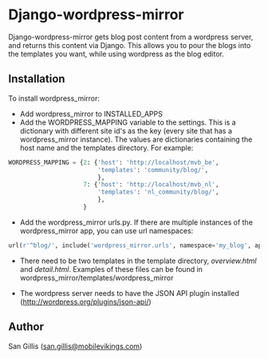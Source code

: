 Django-wordpress-mirror
=======================

Django-wordpress-mirror gets blog post content from a wordpress server, and
returns this content via Django. This allows you to pour the blogs into the
templates you want, while using wordpress as the blog editor.

Installation
------------

To install wordpress_mirror:

- Add wordpress_mirror to INSTALLED_APPS
- Add the WORDPRESS_MAPPING variable to the settings. This is a dictionary
  with different site id's as the key (every site that has a 
  wordpress_mirror instance). The values are dictionaries containing the
  host name and the templates directory. For example:

```python
WORDPRESS_MAPPING = {2: {'host': 'http://localhost/mvb_be',
                         'templates': 'community/blog/',
                         },
                     7: {'host': 'http://localhost/mvb_nl',
                         'templates': 'nl_community/blog/',
                         },
                     }
```

- Add the wordpress_mirror urls.py. If there are multiple instances of 
  the wordpress_mirror app, you can use url namespaces:

```python
url(r'^blog/', include('wordpress_mirror.urls', namespace='my_blog', app_name='wordpress_mirror')),
```

- There need to be two templates in the template directory, *overview.html*
  and *detail.html*. Examples of these files can be found in 
  wordpress_mirror/templates/wordpress_mirror

- The wordpress server needs to have the JSON API plugin installed
  (http://wordpress.org/plugins/json-api/)

Author
------
San Gillis (<san.gillis@mobilevikings.com>)
